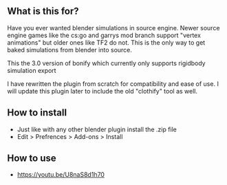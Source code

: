 ## What is this for?
Have you ever wanted blender simulations in source engine.
Newer source engine games like the cs:go and garrys mod branch support "vertex animations" but older ones like TF2 do not.
This is the only way to get baked simulations from blender into source.

This the 3.0 version of bonify which currently only supports rigidbody simulation export

I have rewritten the plugin from scratch for compatibility and ease of use.
I will update this plugin later to include the old "clothify" tool as well.


## How to install
   - Just like with any other blender plugin install the .zip file
   - Edit > Prefrences > Add-ons > Install

## How to use
   -  https://youtu.be/U8naS8d1h70
   

